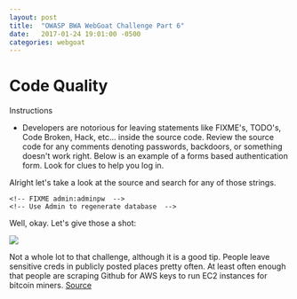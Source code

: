 ```yaml
---
layout: post
title:  "OWASP BWA WebGoat Challenge Part 6"
date:   2017-01-24 19:01:00 -0500
categories: webgoat
---
```

# Code Quality
Instructions

- Developers are notorious for leaving statements like FIXME's, TODO's, Code Broken, Hack, etc... inside the source code.  Review the source code for any comments denoting  passwords, backdoors, or something doesn't work right.  Below is an example of a forms based authentication form. Look for clues to help you log in. 

Alright let's take a look at the source and search for any of those strings.

```
<!-- FIXME admin:adminpw  -->
<!-- Use Admin to regenerate database  -->
```

Well, okay. Let's give those a shot:

<img src="{{ site.baseurl }}/images/2017-01-24-webgoat_part_6/admin.jpg">

Not a whole lot to that challenge, although it is a good tip. People leave sensitive creds in publicly posted places pretty often. At least often enough that people are scraping Github for AWS keys to run EC2 instances for bitcoin miners. [Source][bitcoin-miners]

[bitcoin-miners]:https://it.slashdot.org/story/15/01/02/2342228/bots-scanning-github-to-steal-amazon-ec2-keys